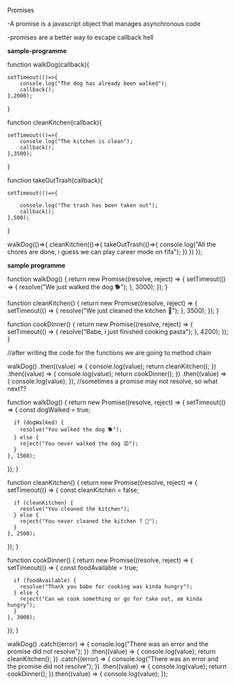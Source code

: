 Promises

-A promise is a javascript object that manages asynchronous code 

-promises are a better way to escape callback hell

**sample-programme**


function walkDog(callback){

    setTimeout(()=>{
        console.log("The dog has already been walked");
        callback();
    },2000);
}

function cleanKitchen(callback){

    setTimeout(()=>{
        console.log("The kitchen is clean");
        callback();
    },3500);
}

function takeOutTrash(callback){

    setTimeout(()=>{

        console.log("The trash has been taken out");
        callback();
    },500);
}

walkDog(()=>{
    cleanKitchen(()=>{
        takeOutTrash(()=>{
            console.log("All the chores are done, i guess we can play career mode on fifa");
        })
    })
});

**sample programme**

function walkDog() {
  return new Promise((resolve, reject) => {
    setTimeout(() => {
      resolve("We just walked the dog 🐕");
    }, 3000);
  });
}

function cleanKitchen() {
  return new Promise((resolve, reject) => {
    setTimeout(() => {
      resolve("We just cleaned the kitchen 🧹");
    }, 3500);
  });
}

function cookDinner() {
  return new Promise((resolve, reject) => {
    setTimeout(() => {
      resolve("Babe, i just finished cooking pasta");
    }, 4200);
  });
}

//after writing the code for the functions we are going to method chain

walkDog()
  .then((value) => {
    console.log(value);
    return cleanKitchen();
  })
  .then((value) => {
    console.log(value);
    return cookDinner();
  })
  .then((value) => {
    console.log(value);
  });
//sometimes a promise may not resolve, so what next??

function walkDog() {
  return new Promise((resolve, reject) => {
    setTimeout(() => {
      const dogWalked = true;

      if (dogWalked) {
        resolve("You walked the dog 🐕");
      } else {
        reject("You never walked the dog 😡");
      }
    }, 1500);
  });
}

function cleanKitchen() {
  return new Promise((resolve, reject) => {
    setTimeout(() => {
      const cleanKitchen = false;

      if (cleanKitchen) {
        resolve("You cleaned the kitchen");
      } else {
        reject("You never cleaned the kitchen ? 😤");
      }
    }, 2500);
  });
}

function cookDinner() {
  return new Promise((resolve, reject) => {
    setTimeout(() => {
      const foodAvailable = true;

      if (foodAvailable) {
        resolve("Thank you babe for cooking was kinda hungry");
      } else {
        reject("Can we cook something or go for take out, am kinda hungry");
      }
    }, 3000);
  });
}

walkDog()
  .catch((error) => {
    console.log("There was an error and the promise did not resolve");
  })
  .then((value) => {
    console.log(value);
    return cleanKitchen();
  })
  .catch((error) => {
    console.log("There was an error and the promise did not resolve");
  })
  .then((value) => {
    console.log(value);
    return cookDinner();
  }).then((value) => {
    console.log(value);
  });
